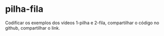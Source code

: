 # pilha-fila

Codificar os exemplos dos vídeos 1-pilha e 2-fila, compartilhar o código no github,
compartilhar o link.

